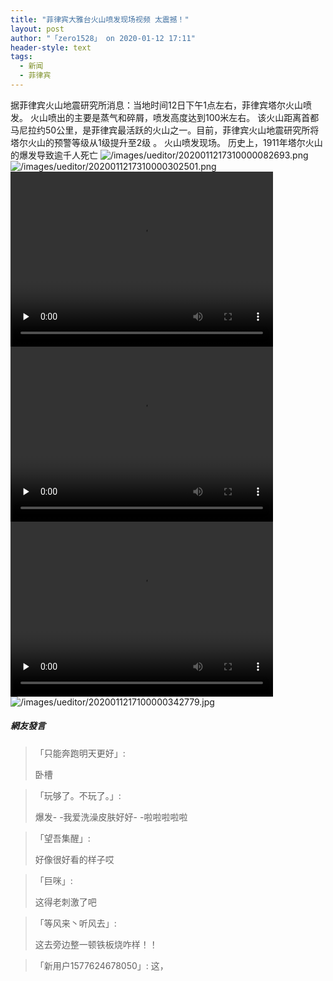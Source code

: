 ```yaml
---
title: "菲律宾大雅台火山喷发现场视频 太震撼！"
layout: post
author: "「zero1528」 on 2020-01-12 17:11"
header-style: text
tags:
  - 新闻
  - 菲律宾
---
```


据菲律宾火山地震研究所消息：当地时间12日下午1点左右，菲律宾塔尔火山喷发。
火山喷出的主要是蒸气和碎屑，喷发高度达到100米左右。
该火山距离首都马尼拉约50公里，是菲律宾最活跃的火山之一。目前，菲律宾火山地震研究所将塔尔火山的预警等级从1级提升至2级 。
火山喷发现场。
历史上，1911年塔尔火山的爆发导致逾千人死亡
<img src="https://images.feileyuan.com/images/ueditor/2020011217310000082693.png" title="image" alt="/images/ueditor/2020011217310000082693.png">
<img src="https://images.feileyuan.com/images/ueditor/2020011217310000302501.png" title="image" alt="/images/ueditor/2020011217310000302501.png">
<video class="edui-upload-video  vjs-default-skin   video-js" controls="" preload="none" width="420" height="280" src="https://images.feileyuan.com/video/ueditor/202001121732000003.mp4" data-setup="{}"> 
 <source src="https://images.feileyuan.com/video/ueditor/202001121732000003.mp4" type="video/mp4"> 
</video>
<video class="edui-upload-video  vjs-default-skin  video-js" controls="" preload="none" width="420" height="280" src="https://images.feileyuan.com/video/ueditor/202001121737000054.mp4" data-setup="{}"> 
 <source src="https://images.feileyuan.com/video/ueditor/202001121737000054.mp4" type="video/mp4"> 
</video>
<video class="edui-upload-video  vjs-default-skin video-js" controls="" preload="none" width="420" height="280" src="https://images.feileyuan.com/video/ueditor/202001121817000028.mp4" data-setup="{}"> 
 <source src="https://images.feileyuan.com/video/ueditor/202001121817000028.mp4" type="video/mp4"> 
</video>
<br>
<input type="hidden" value="菲乐园提供">
<img src="http://images.feileyuan.com/images/ueditor/2020011217100000342779.jpg" title="/images/ueditor/2020011217100000342779.jpg" alt="/images/ueditor/2020011217100000342779.jpg">

##### 網友發言 
> 「只能奔跑明天更好」:
> <p>卧槽&nbsp;</p>

> 「玩够了。不玩了。」:
> <p>爆发- -我爱洗澡皮肤好好- -啦啦啦啦啦</p>

> 「望吾集醒」:
> <p>好像很好看的样子哎</p>

> 「巨咪」:
> <p>这得老刺激了吧</p>

> 「等风来丶听风去」:
> <p>这去旁边整一顿铁板烧咋样！！</p>

> 「新用户1577624678050」:
> 这，


